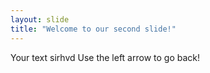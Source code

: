 ```yaml
---
layout: slide
title: "Welcome to our second slide!"
---
```

Your text sirhvd
Use the left arrow to go back!
